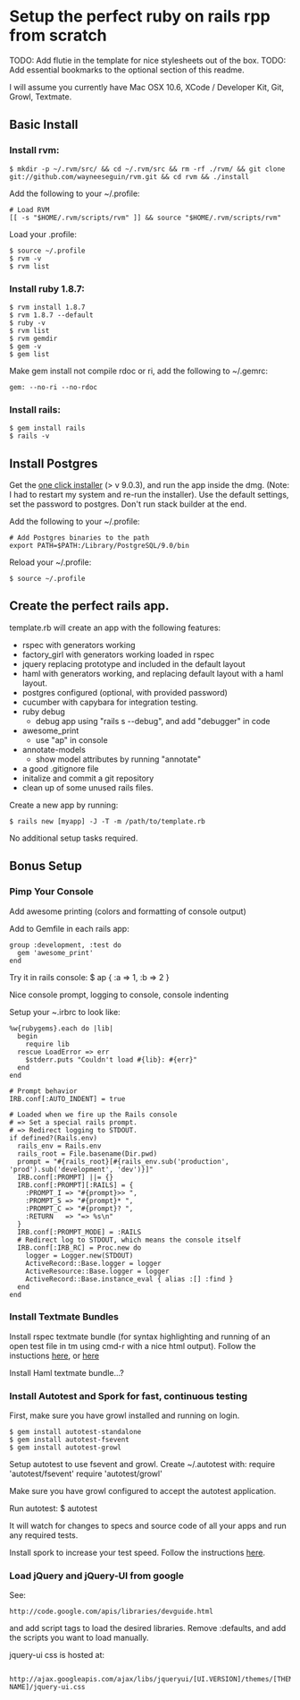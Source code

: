 # Setup the perfect ruby on rails rpp from scratch

TODO: Add flutie in the template for nice stylesheets out of the box.
TODO: Add essential bookmarks to the optional section of this readme.

I will assume you currently have Mac OSX 10.6, XCode / Developer Kit, Git, Growl, Textmate.

## Basic Install

### Install rvm:

    $ mkdir -p ~/.rvm/src/ && cd ~/.rvm/src && rm -rf ./rvm/ && git clone git://github.com/wayneeseguin/rvm.git && cd rvm && ./install

Add the following to your ~/.profile:

    # Load RVM
    [[ -s "$HOME/.rvm/scripts/rvm" ]] && source "$HOME/.rvm/scripts/rvm"

Load your .profile:

    $ source ~/.profile
    $ rvm -v
    $ rvm list

### Install ruby 1.8.7:

    $ rvm install 1.8.7
    $ rvm 1.8.7 --default
    $ ruby -v
    $ rvm list
    $ rvm gemdir
    $ gem -v
    $ gem list

Make gem install not compile rdoc or ri, add the following to ~/.gemrc:
  
    gem: --no-ri --no-rdoc

### Install rails:

    $ gem install rails
    $ rails -v

## Install Postgres  

Get the [one click installer](http://www.postgresql.org/download/macosx) (> v 9.0.3), and run the app inside the dmg. (Note: I had to restart my system and re-run the installer). Use the default settings, set the password to postgres. Don't run stack builder at the end.

Add the following to your ~/.profile:

    # Add Postgres binaries to the path
    export PATH=$PATH:/Library/PostgreSQL/9.0/bin

Reload your ~/.profile:

    $ source ~/.profile

## Create the perfect rails app.

template.rb will create an app with the following features:

* rspec with generators working
* factory_girl with generators working loaded in rspec
* jquery replacing prototype and included in the default layout
* haml with generators working, and replacing default layout with a haml layout.
* postgres configured (optional, with provided password)
* cucumber with capybara for integration testing.
* ruby debug
  * debug app using "rails s --debug", and add "debugger" in code
* awesome_print
  * use "ap" in console
* annotate-models
  * show model attributes by running "annotate"
* a good .gitignore file
* initalize and commit a git repository
* clean up of some unused rails files.

Create a new app by running:

    $ rails new [myapp] -J -T -m /path/to/template.rb

No additional setup tasks required.
    
## Bonus Setup

### Pimp Your Console

Add awesome printing (colors and formatting of console output)

Add to Gemfile in each rails app:

    group :development, :test do
      gem 'awesome_print'
    end

Try it in rails console:
    $ ap { :a => 1, :b => 2 }

Nice console prompt, logging to console, console indenting

Setup your ~.irbrc to look like:

    %w{rubygems}.each do |lib| 
      begin 
        require lib 
      rescue LoadError => err
        $stderr.puts "Couldn't load #{lib}: #{err}"
      end
    end

    # Prompt behavior
    IRB.conf[:AUTO_INDENT] = true

    # Loaded when we fire up the Rails console
    # => Set a special rails prompt.
    # => Redirect logging to STDOUT.   
    if defined?(Rails.env)
      rails_env = Rails.env
      rails_root = File.basename(Dir.pwd)
      prompt = "#{rails_root}[#{rails_env.sub('production', 'prod').sub('development', 'dev')}]"
      IRB.conf[:PROMPT] ||= {}
      IRB.conf[:PROMPT][:RAILS] = {
        :PROMPT_I => "#{prompt}>> ",
        :PROMPT_S => "#{prompt}* ",
        :PROMPT_C => "#{prompt}? ",
        :RETURN   => "=> %s\n" 
      }
      IRB.conf[:PROMPT_MODE] = :RAILS
      # Redirect log to STDOUT, which means the console itself
      IRB.conf[:IRB_RC] = Proc.new do
        logger = Logger.new(STDOUT)
        ActiveRecord::Base.logger = logger
        ActiveResource::Base.logger = logger
        ActiveRecord::Base.instance_eval { alias :[] :find }
      end
    end


### Install Textmate Bundles

Install rspec textmate bundle (for syntax highlighting and running of an open test file in tm using cmd-r with a nice html output). Follow the instuctions [here](http://rspec.info/documentation/tools/extensions/editors/textmate.html), or [here](http://stackoverflow.com/questions/3532538/installing-rspec-bundle-for-textmate)

Install Haml textmate bundle...?

### Install Autotest and Spork for fast, continuous testing

First, make sure you have growl installed and running on login.

    $ gem install autotest-standalone
    $ gem install autotest-fsevent
    $ gem install autotest-growl

Setup autotest to use fsevent and growl. Create ~/.autotest with:
  	require 'autotest/fsevent'
  	require 'autotest/growl'

Make sure you have growl configured to accept the autotest application.

Run autotest:
    $ autotest

It will watch for changes to specs and source code of all your apps and run any required tests.

Install spork to increase your test speed. Follow the instructions [here](
http://www.rubyinside.com/how-to-rails-3-and-rspec-2-4336.html).

### Load jQuery and jQuery-UI from google

See: 

    http://code.google.com/apis/libraries/devguide.html 

and add script tags to load the desired libraries. Remove :defaults, and add the scripts you want to load manually.

jquery-ui css is hosted at:
      
      http://ajax.googleapis.com/ajax/libs/jqueryui/[UI.VERSION]/themes/[THEME-NAME]/jquery-ui.css




